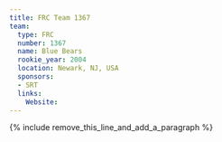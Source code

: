```yaml
---
title: FRC Team 1367
team:
  type: FRC
  number: 1367
  name: Blue Bears
  rookie_year: 2004
  location: Newark, NJ, USA
  sponsors:
  - SRT
  links:
    Website:
---
```


{% include remove_this_line_and_add_a_paragraph %}